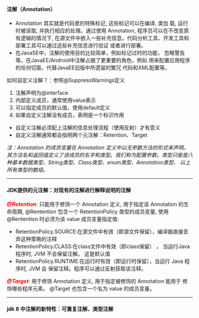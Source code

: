 #### 注解（Annotation）

* Annotation 其实就是代码里的特殊标记, 这些标记可以在编译, 类加 载, 运行时被读取, 并执行相应的处理。通过使用 Annotation, 程序员可以在不改变原有逻辑的情况下, 在源文件中嵌入一些补充信息。代码分析工具、开发工具和部署工具可以通过这些补充信息进行验证 或者进行部署。
* 在JavaSE中，注解的使用目的比较简单，例如标记过时的功能， 忽略警告等。在JavaEE/Android中注解占据了更重要的角色，例如 用来配置应用程序的任何切面，代替JavaEE旧版中所遗留的繁冗 代码和XML配置等。



如何自定义注解？：参照@SuppressWarnings定义

1. 注解声明为@interface
2. 内部定义成员，通常使用value表示
3. 可以指定成员的默认值，使用default定义
4. 如果自定义注解没有成员，表明是一个标识作用

* 自定义注解必须配上注解的信息处理流程（使用反射）才有意义
* 自定义注解通常都会指明两个元注解：Retention、Target

*注：Annotation 的成员变量在 Annotation 定义中以无参数方法的形式来声明。其方法名和返回值定义了该成员的名字和类型。我们称为配置参数。类型只能是八种基本数据类型、String类型、Class类型、enum类型、Annotation类型、 以上所有类型的数组。*

***

#### JDK提供的元注解：对现有的注解进行解释说明的注解

***<font color="red">@Retention</font>***: 只能用于修饰一个 Annotation 定义, 用于指定该 Annotation 的生命周期, @Rentention 包含一个 RetentionPolicy 类型的成员变量, 使用 @Rentention 时必须为该 value 成员变量指定值: 

* RetentionPolicy.SOURCE:在源文件中有效（即源文件保留），编译器直接丢弃这种策略的注释 
* RetentionPolicy.CLASS:在class文件中有效（即class保留） ， 当运行Java 程序时, JVM 不会保留注解。 这是默认值 
* RetentionPolicy.RUNTIME:在运行时有效（即运行时保留），当运行 Java 程序时, JVM 会 保留注释。程序可以通过反射获取该注释。

***<font color="red">@Target</font>***: 用于修饰 Annotation 定义, 用于指定被修饰的 Annotation 能用于 修饰哪些程序元素。 @Target 也包含一个名为 value 的成员变量。

***

#### jdk 8 中注解的新特性：可重复注解、类型注解

